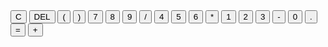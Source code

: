<!DOCTYPE html>
<html lang="en">
<head>
    <meta charset="UTF-8">
    <meta name="viewport" content="width=device-width, initial-scale=1.0">
    <title>Calculator</title>
    <link rel="stylesheet" href="styles.css">
</head>
<body>
    <div class="calculator">
        <div class="display" id="display"></div>
        <div class="buttons">
            <button class="btn" onclick="clearDisplay()">C</button>
            <button class="btn" onclick="deleteLast()">DEL</button>
            <button class="btn" onclick="appendCharacter('(')">(</button>
            <button class="btn" onclick="appendCharacter(')')">)</button>
            <button class="btn" onclick="appendCharacter('7')">7</button>
            <button class="btn" onclick="appendCharacter('8')">8</button>
            <button class="btn" onclick="appendCharacter('9')">9</button>
            <button class="btn" onclick="appendCharacter('/')">/</button>
            <button class="btn" onclick="appendCharacter('4')">4</button>
            <button class="btn" onclick="appendCharacter('5')">5</button>
            <button class="btn" onclick="appendCharacter('6')">6</button>
            <button class="btn" onclick="appendCharacter('*')">*</button>
            <button class="btn" onclick="appendCharacter('1')">1</button>
            <button class="btn" onclick="appendCharacter('2')">2</button>
            <button class="btn" onclick="appendCharacter('3')">3</button>
            <button class="btn" onclick="appendCharacter('-')">-</button>
            <button class="btn" onclick="appendCharacter('0')">0</button>
            <button class="btn" onclick="appendCharacter('.')">.</button>
            <button class="btn" onclick="calculateResult()">=</button>
            <button class="btn" onclick="appendCharacter('+')">+</button>
        </div>
    </div>
    <script src="script.js"></script>
</body>
</html>
